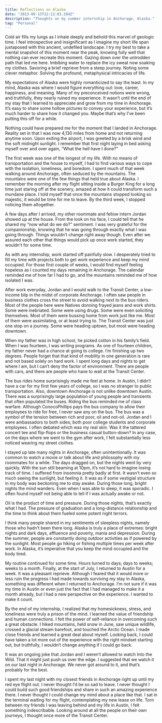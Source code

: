 ```yaml
---
title: Reflections on Alaska
date: "2013-09-13T22:12:03.284Z"
description: "Thoughts on my summer internship in Anchorage, Alaska."
tag: "Personal"
---
```


Cold air fills my lungs as I inhale deeply and behold this marvel of geologic time. I feel introspective and insignificant as I imagine my short life span juxtaposed with this ancient, undefiled landscape. I try my best to take a mental snapshot of this moment near the peak, knowing fully well that nothing can ever recreate this moment. Gazing down over the untrodden path that led me here. Imbibing water to replace the icy sweat now soaking my clothes. Savoring a brief reprieve from a steep journey. Noting some clever metaphor. Solving the profound, metaphysical intricacies of life.

My expectations of Alaska were highly romanticized to say the least. In my mind, Alaska was where I would figure everything out: love, career, happiness, and meaning. Many of my preconceived notions were wrong, and truthfully, they nearly ruined my experience. It wasn’t until the end of my stay that I learned to appreciate and grow from my time in Anchorage. It’s easy to share some hollow pictures to convey your experience, but it’s much harder to share how it changed you. Maybe that’s why I’ve been putting this off for a while.

Nothing could have prepared me for the moment that I landed in Anchorage. Reality set in that I was now 4,130 miles from home and not returning anytime soon. Upon exiting the airport, I was greeted by a brisk wind and the soft midnight sunlight. I remember that first night laying in bed asking myself over and over again, “What the hell have I done?”

The first week was one of the longest of my life. With no means of transportation and the house to myself, I had to find various ways to cope with the isolation, loneliness, and boredom. I spent much of that week walking around Anchorage, often seduced by the mountains. The mountains were one of the few things that held true about Alaska. I remember the morning after my flight sitting inside a Burger King for a long time just staring off at the scenery, amazed at how it could transform such a mundane place. I told myself that once the mountains stopped looking so majestic, it would be time for me to leave. By the third week, I stopped noticing them altogether.

A few days after I arrived, my other roommate and fellow intern Jordan showed up at the house. From the look on his face, I could tell that he shared my “now what do we do?” sentiment. I was very grateful for the companionship, knowing that he was going through exactly what I was going through. Things wouldn’t change right away though. Even after we assured each other that things would pick up once work started, they wouldn’t for some time.

As with any internship, work started off painfully slow. I desperately tried to fill my time with projects both to get work experience and keep my mind occupied. For those first couple of weeks, I would find myself feeling hopeless as I counted my days remaining in Anchorage. The calendar reminded me of how far I had to go, and the mountains reminded me of how isolated I was.

After work everyday, Jordan and I would walk to the Transit Center, a low-income blip in the midst of corporate Anchorage. I often saw people in business clothes cross the street to avoid walking next to the bus riders. Most of the people here were Natives donning frayed jeans and work shirts. Some were inebriated. Some were using drugs. Some were even soliciting themselves. Most of them were bussing home from work just like me. Most of them were assimilating, or at least trying to. The Transit Center was just one stop on a journey. Some were heading uptown, but most were heading downtown.

When my father was in high school, he picked cotton in his family’s field. When I was fourteen, I was writing programs. As one of fourteen children, my father never had a chance at going to college. I’m finishing up two degrees. People forget that that kind of mobility in one generation is rare and not based solely on hard work. I spent long days and nights to get where I am, but I can’t deny the factor of environment. There are people with cars, and there are people who have to wait at the Transit Center.

The bus rides home surprisingly made me feel at home. In Austin, I didn’t have a car for my first few years of college, so I was no stranger to public transportation. Also, downtown Anchorage is not unlike downtown Austin. There was a surprisingly large population of young people and transients that often populated the buses. Riding the bus reminded me of class warfare. Although ConocoPhillips pays the bus company to allow their employees to ride for free, I never saw any on the bus. The bus was a symbol of the tension between rich and poor, oil and not-oil. Jordan and I were ambassadors to both sides; both poor college students and corporate employees. I often debated which was my real skin. Was it the tattered concert tee and flip-flops or the business casual button-down? In any case, on the days where we went to the gym after work, I felt substantially less noticed wearing my street clothes.

I stayed up late many nights in Anchorage, often unintentionally. It was common to watch a movie or talk about life and philosophy with my roommates for a while. The days dragged on, but the nights went by very quickly. With the sun still beaming at 10pm, it’s not hard to imagine losing track of time. I suffered from insomnia pretty badly at first. It wasn’t even so much seeing the sunlight, but feeling it. It was as if some vestigial structure in my body was beckoning me to stay awake. During those long, bright nights the mind wanders. Even when I was able to sleep, it was sporadic. I often found myself not being able to tell if I was actually awake or not.

Oil is the product of time and pressure. During those nights, that’s exactly what I had. The pressure of graduation and a long-distance relationship and the time to think about them fueled some potent night terrors.

I think many people shared in my sentiments of sleepless nights, namely those who hadn’t been there long. Alaska is truly a place of extremes: bright nights and dark days, affluence and poverty, mania and depression. During the summer, people are constantly doing outdoor activities as if powered by the sunlight. Most people go hiking or fishing multiple times per week after work. In Alaska, it’s imperative that you keep the mind occupied and the body tired.

My routine continued for some time. Hours turned to days; days to weeks; weeks to a month. Finally, at the start of July, I returned to Austin for a week. It was a pleasant reprieve. Although I feared that it would more or less ruin the progress I had made towards surviving my stay in Alaska, something was different when I returned to Anchorage. I’m not sure if it was my time in Austin or even just the fact that I had managed to make it a month already, but I had a new perspective on the experience. I wanted to make it count.

By the end of my internship, I realized that my homesickness, stress, and loneliness were truly a prison of the mind. I learned the value of friendship and human connections. I felt the power of self-reliance in overcoming such a great obstacle. I hiked mountains, held snow in June, saw unique wildlife, crossed a glacial stream barefoot, and touched the Arctic Ocean. I made close friends and learned a great deal about myself. Looking back, I could have taken a lot more out of the experience with the right mindset starting out, but truthfully, I wouldn’t change anything if I could go back.

It was an ongoing joke that Jordan and I weren’t allowed to watch Into the Wild. That it might just push us over the edge. I suggested that we watch it on our last night in Anchorage. We never got around to it, and that’s probably for the best.

I spent my last night with my closest friends in Anchorage right up until my red eye flight out. I never thought I’d be so sad to leave. I never thought I could build such good friendships and share in such an amazing experience there. I never thought I could change my mind about a place like that. I sat in the terminal waiting for my flight, contemplating my new lease on life. Torn between my friends I was leaving behind and my life in Austin, I felt something indescribable. Looking around at all the people on their own journeys, I thought once more of the Transit Center.
